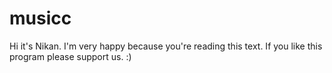 # musicc

Hi it's Nikan. I'm very happy because you're reading this text. If you like this program please support us. :)
